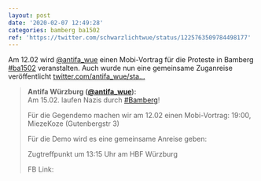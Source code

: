 ```yaml
---
layout: post
date: '2020-02-07 12:49:28'
categories: bamberg ba1502
ref: 'https://twitter.com/schwarzlichtwue/status/1225763509784498177'
---
```

Am 12.02 wird [@antifa_wue](https://twitter.com/antifa_wue) einen Mobi-Vortrag für die Proteste in Bamberg [#ba1502](/t/ba1502) veranstalten. Auch wurde nun eine gemeinsame Zuganreise veröffentlicht [twitter.com/antifa_wue/sta…](https://twitter.com/antifa_wue/status/1225740934681370624)
> <b>Antifa Würzburg ([@antifa_wue](https://twitter.com/antifa_wue)):</b>  
>Am 15.02. laufen Nazis durch [#Bamberg](/t/bamberg)!  
>  
>Für die Gegendemo machen wir am 12.02 einen Mobi-Vortrag: 19:00, MiezeKoze (Gutenbergstr 3)  
>  
>  
>  
>Für die Demo wird es eine gemeinsame Anreise geben:  
>  
>Zugtreffpunkt um 13:15 Uhr am HBF Würzburg  
>  
>  
>  
>FB Link:    

